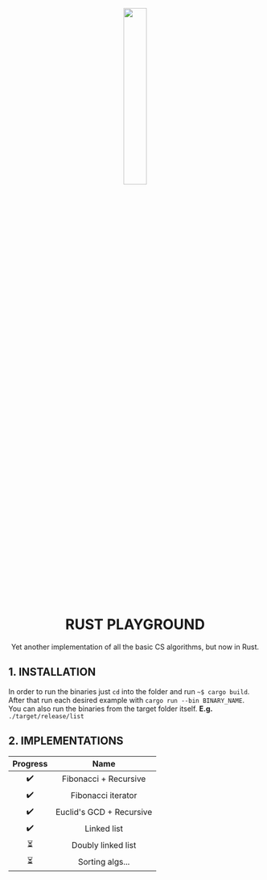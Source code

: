 <p align="center">
  <img height="30%" width="30%" src="http://www.euro-langues.org/wp-content/uploads/2019/10/communityIcon_sxcqnw4pxti11.png"/>
</p>
<h1 align="center">RUST PLAYGROUND</h1>
<p align="center"> Yet another implementation of all the basic CS algorithms, but now in Rust.</p>


## 1. INSTALLATION

In order to run the binaries just `cd` into the folder and run `~$ cargo build`.    
After that run each desired example with `cargo run --bin BINARY_NAME`.  
You can also run the binaries from the target folder itself. **E.g.** `./target/release/list`


## 2. IMPLEMENTATIONS

Progress  |  Name|
:--------:|:----:|
:heavy_check_mark:      |Fibonacci + Recursive|
:heavy_check_mark:      |Fibonacci iterator|
:heavy_check_mark:      |Euclid's GCD + Recursive|
:heavy_check_mark:      |Linked list|
:hourglass_flowing_sand:      |Doubly linked list|
:hourglass_flowing_sand:      |Sorting algs...|
